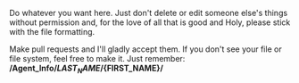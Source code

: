 Do whatever you want here. Just don't delete or edit someone else's things without permission and, for the love of all that is good and Holy, please stick with the file formatting.

Make pull requests and I'll gladly accept them. If you don't see your file or file system, feel free to make it. Just remember: **/Agent_Info/${LAST_NAME}/${FIRST_NAME}/**
